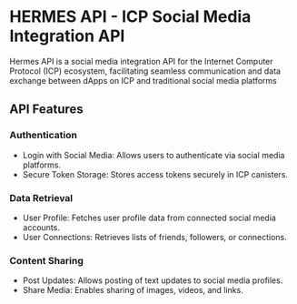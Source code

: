 # HERMES API - ICP Social Media Integration API

Hermes API is a social media integration API for the Internet Computer Protocol (ICP) ecosystem, facilitating seamless communication and data exchange between dApps on ICP and traditional social media platforms

## API Features

### Authentication

- Login with Social Media: Allows users to authenticate via social media platforms.
- Secure Token Storage: Stores access tokens securely in ICP canisters.

### Data Retrieval

- User Profile: Fetches user profile data from connected social media accounts.
- User Connections: Retrieves lists of friends, followers, or connections.

### Content Sharing

- Post Updates: Allows posting of text updates to social media profiles.
- Share Media: Enables sharing of images, videos, and links.
